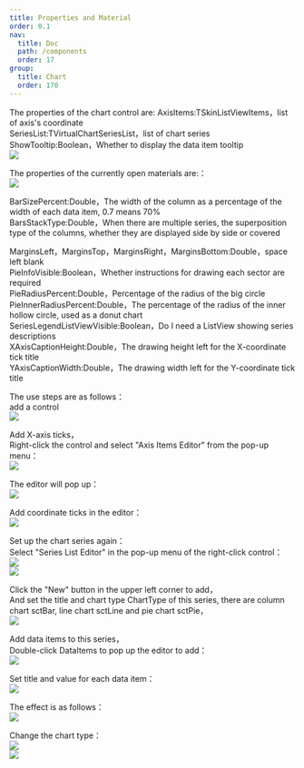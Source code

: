 ```yaml
---
title: Properties and Material
order: 0.1
nav:
  title: Doc
  path: /components
  order: 17
group:
  title: Chart
  order: 170
---
```




The properties of the chart control are:
AxisItems:TSkinListViewItems，list of axis's coordinate   
SeriesList:TVirtualChartSeriesList，list of chart series  
ShowTooltip:Boolean，Whether to display the data item tooltip  
![](http://www.orangeui.cn:8080/wordpress/wp-content/uploads/2022/10/word-image-14.png)     

The properties of the currently open materials are:：  
![](http://www.orangeui.cn:8080/wordpress/wp-content/uploads/2022/10/word-image-15.png)     
  
BarSizePercent:Double，The width of the column as a percentage of the width of each data item, 0.7 means 70%  
BarsStackType:Double，When there are multiple series, the superposition type of the columns, whether they are displayed side by side or covered  
  
MarginsLeft，MarginsTop，MarginsRight，MarginsBottom:Double，space left blank  
PieInfoVisible:Boolean，Whether instructions for drawing each sector are required  
PieRadiusPercent:Double，Percentage of the radius of the big circle  
PieInnerRadiusPercent:Double，The percentage of the radius of the inner hollow circle, used as a donut chart  
SeriesLegendListViewVisible:Boolean，Do I need a ListView showing series descriptions  
XAxisCaptionHeight:Double，The drawing height left for the X-coordinate tick title  
YAxisCaptionWidth:Double，The drawing width left for the Y-coordinate tick title  


The use steps are as follows：  
add a control  
![](http://www.orangeui.cn:8080/wordpress/wp-content/uploads/2022/10/word-image-16.png)   


Add X-axis ticks，  
Right-click the control and select "Axis Items Editor" from the pop-up menu：  
![](http://www.orangeui.cn:8080/wordpress/wp-content/uploads/2022/10/word-image-17.png)   

The editor will pop up：  
![](http://www.orangeui.cn:8080/wordpress/wp-content/uploads/2022/10/word-image-18.png)   

Add coordinate ticks in the editor：    
![](http://www.orangeui.cn:8080/wordpress/wp-content/uploads/2022/10/word-image-19.png)   



Set up the chart series again：  
Select "Series List Editor" in the pop-up menu of the right-click control：  
![](http://www.orangeui.cn:8080/wordpress/wp-content/uploads/2022/10/word-image-20.png)   
![](http://www.orangeui.cn:8080/wordpress/wp-content/uploads/2022/10/word-image-21.png)   


Click the "New" button in the upper left corner to add，  
And set the title and chart type ChartType of this series, there are column chart sctBar, line chart sctLine and pie chart sctPie，  
![](http://www.orangeui.cn:8080/wordpress/wp-content/uploads/2022/10/word-image-22.png)   

Add data items to this series，  
Double-click DataItems to pop up the editor to add：  
![](http://www.orangeui.cn:8080/wordpress/wp-content/uploads/2022/10/word-image-23.png)   

Set title and value for each data item：  
![](http://www.orangeui.cn:8080/wordpress/wp-content/uploads/2022/10/word-image-24.png)   
  
The effect is as follows：  
![](http://www.orangeui.cn:8080/wordpress/wp-content/uploads/2022/10/word-image-25.png)   
  
  
Change the chart type：  
![](http://www.orangeui.cn:8080/wordpress/wp-content/uploads/2022/10/word-image-26.png)   
![](http://www.orangeui.cn:8080/wordpress/wp-content/uploads/2022/10/word-image-27.png)   





















 
 


